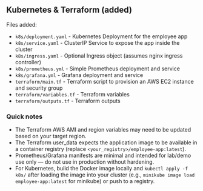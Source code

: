 ## Kubernetes & Terraform (added)
Files added:
- `k8s/deployment.yaml` - Kubernetes Deployment for the employee app
- `k8s/service.yaml` - ClusterIP Service to expose the app inside the cluster
- `k8s/ingress.yaml` - Optional Ingress object (assumes nginx ingress controller)
- `k8s/prometheus.yml` - Simple Prometheus deployment and service
- `k8s/grafana.yml` - Grafana deployment and service
- `terraform/main.tf` - Terraform script to provision an AWS EC2 instance and security group
- `terraform/variables.tf` - Terraform variables
- `terraform/outputs.tf` - Terraform outputs

### Quick notes
- The Terraform AWS AMI and region variables may need to be updated based on your target region.
- The Terraform user_data expects the application image to be available in a container registry (replace `<your_registry>/employee-app:latest`).
- Prometheus/Grafana manifests are minimal and intended for lab/demo use only — do not use in production without hardening.
- For Kubernetes, build the Docker image locally and `kubectl apply -f k8s/` after loading the image into your cluster (e.g., `minikube image load employee-app:latest` for minikube) or push to a registry.
